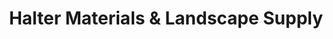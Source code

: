 ---
title: "Halter Materials & Landscape Supply"
url: /douglassville/halter-materials-and-landscape-supply/
shop: doityourself
---